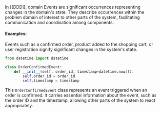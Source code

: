 In [[DDD]], domain Events are significant occurrences representing changes in the domain's state. They describe occurrences within the problem domain of interest to other parts of the system, facilitating communication and coordination among components.
#### Examples:
Events such as a confirmed order, product added to the shopping cart, or user registration signify significant changes in the system's state.
```python
from datetime import datetime

class OrderConfirmedEvent:
    def __init__(self, order_id, timestamp=datetime.now()):
        self.order_id = order_id
        self.timestamp = timestamp
```
This `OrderConfirmedEvent` class represents an event triggered when an order is confirmed. It carries essential information about the event, such as the order ID and the timestamp, allowing other parts of the system to react appropriately.